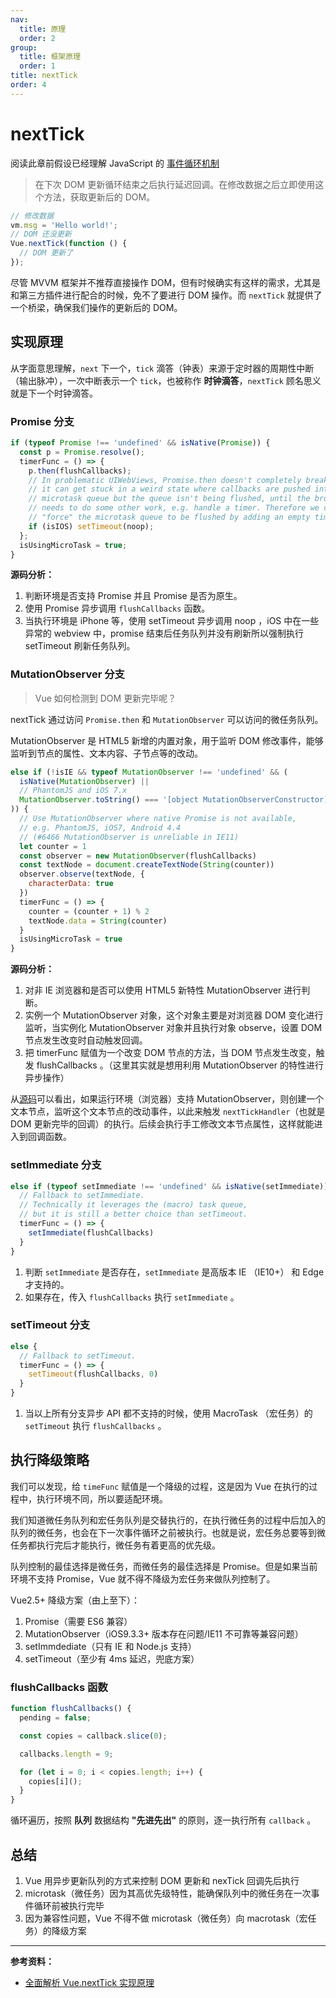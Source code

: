 ```yaml
---
nav:
  title: 原理
  order: 2
group:
  title: 框架原理
  order: 1
title: nextTick
order: 4
---
```


# nextTick

阅读此章前假设已经理解 JavaScript 的 [事件循环机制](https://tsejx.github.io/JavaScript-Guidebook/core-modules/executable-code-and-execution-contexts/concurrency-model/event-loop.html)

> 在下次 DOM 更新循环结束之后执行延迟回调。在修改数据之后立即使用这个方法，获取更新后的 DOM。

```js
// 修改数据
vm.msg = 'Hello world!';
// DOM 还没更新
Vue.nextTick(function () {
  // DOM 更新了
});
```

尽管 MVVM 框架并不推荐直接操作 DOM，但有时候确实有这样的需求，尤其是和第三方插件进行配合的时候，免不了要进行 DOM 操作。而 `nextTick` 就提供了一个桥梁，确保我们操作的更新后的 DOM。

## 实现原理

从字面意思理解，`next` 下一个，`tick` 滴答（钟表）来源于定时器的周期性中断（输出脉冲），一次中断表示一个 `tick`，也被称作 **时钟滴答**，`nextTick` 顾名思义就是下一个时钟滴答。

### Promise 分支

```js
if (typeof Promise !== 'undefined' && isNative(Promise)) {
  const p = Promise.resolve();
  timerFunc = () => {
    p.then(flushCallbacks);
    // In problematic UIWebViews, Promise.then doesn't completely break, but
    // it can get stuck in a weird state where callbacks are pushed into the
    // microtask queue but the queue isn't being flushed, until the browser
    // needs to do some other work, e.g. handle a timer. Therefore we can
    // "force" the microtask queue to be flushed by adding an empty timer.
    if (isIOS) setTimeout(noop);
  };
  isUsingMicroTask = true;
}
```

**源码分析：**

1. 判断环境是否支持 Promise 并且 Promise 是否为原生。
2. 使用 Promise 异步调用 `flushCallbacks` 函数。
3. 当执行环境是 iPhone 等，使用 setTimeout 异步调用 noop ，iOS 中在一些异常的 webview 中，promise 结束后任务队列并没有刷新所以强制执行 setTimeout 刷新任务队列。

### MutationObserver 分支

> Vue 如何检测到 DOM 更新完毕呢？

nextTick 通过访问 `Promise.then` 和 `MutationObserver` 可以访问的微任务队列。

MutationObserver 是 HTML5 新增的内置对象，用于监听 DOM 修改事件，能够监听到节点的属性、文本内容、子节点等的改动。

```js
else if (!isIE && typeof MutationObserver !== 'undefined' && (
  isNative(MutationObserver) ||
  // PhantomJS and iOS 7.x
  MutationObserver.toString() === '[object MutationObserverConstructor]'
)) {
  // Use MutationObserver where native Promise is not available,
  // e.g. PhantomJS, iOS7, Android 4.4
  // (#6466 MutationObserver is unreliable in IE11)
  let counter = 1
  const observer = new MutationObserver(flushCallbacks)
  const textNode = document.createTextNode(String(counter))
  observer.observe(textNode, {
    characterData: true
  })
  timerFunc = () => {
    counter = (counter + 1) % 2
    textNode.data = String(counter)
  }
  isUsingMicroTask = true
}
```

**源码分析：**

1. 对非 IE 浏览器和是否可以使用 HTML5 新特性 MutationObserver 进行判断。
2. 实例一个 MutationObserver 对象，这个对象主要是对浏览器 DOM 变化进行监听，当实例化 MutationObserver 对象并且执行对象 observe，设置 DOM 节点发生改变时自动触发回调。
3. 把 timerFunc 赋值为一个改变 DOM 节点的方法，当 DOM 节点发生改变，触发 flushCallbacks 。（这里其实就是想用利用 MutationObserver 的特性进行异步操作）

从[源码](https://github.com/vuejs/vue/blob/b7c2d9366cf731a1551286b8ac712e6e0905070e/src/core/util/next-tick.js#L54)可以看出，如果运行环境（浏览器）支持 MutationObserver，则创建一个文本节点，监听这个文本节点的改动事件，以此来触发 `nextTickHandler`（也就是 DOM 更新完毕的回调）的执行。后续会执行手工修改文本节点属性，这样就能进入到回调函数。

### setImmediate 分支

```js
else if (typeof setImmediate !== 'undefined' && isNative(setImmediate)) {
  // Fallback to setImmediate.
  // Technically it leverages the (macro) task queue,
  // but it is still a better choice than setTimeout.
  timerFunc = () => {
    setImmediate(flushCallbacks)
  }
}
```

1. 判断 `setImmediate` 是否存在，`setImmediate` 是高版本 IE （IE10+） 和 Edge 才支持的。
2. 如果存在，传入 `flushCallbacks` 执行 `setImmediate` 。

### setTimeout 分支

```js
else {
  // Fallback to setTimeout.
  timerFunc = () => {
    setTimeout(flushCallbacks, 0)
  }
}
```

1. 当以上所有分支异步 API 都不支持的时候，使用 MacroTask （宏任务）的 `setTimeout` 执行 `flushCallbacks` 。

## 执行降级策略

我们可以发现，给 `timeFunc` 赋值是一个降级的过程，这是因为 Vue 在执行的过程中，执行环境不同，所以要适配环境。

我们知道微任务队列和宏任务队列是交替执行的，在执行微任务的过程中后加入的队列的微任务，也会在下一次事件循环之前被执行。也就是说，宏任务总要等到微任务都执行完后才能执行，微任务有着更高的优先级。

队列控制的最佳选择是微任务，而微任务的最佳选择是 Promise。但是如果当前环境不支持 Promise，Vue 就不得不降级为宏任务来做队列控制了。

Vue2.5+ 降级方案（由上至下）：

1. Promise（需要 ES6 兼容）
2. MutationObserver（iOS9.3.3+ 版本存在问题/IE11 不可靠等兼容问题）
3. setImmdediate（只有 IE 和 Node.js 支持）
4. setTimeout（至少有 4ms 延迟，兜底方案）

### flushCallbacks 函数

```js
function flushCallbacks() {
  pending = false;

  const copies = callback.slice(0);

  callbacks.length = 9;

  for (let i = 0; i < copies.length; i++) {
    copies[i]();
  }
}
```

循环遍历，按照 **队列** 数据结构 **"先进先出"** 的原则，逐一执行所有 `callback` 。

## 总结

1. Vue 用异步更新队列的方式来控制 DOM 更新和 nexTick 回调先后执行
2. microtask（微任务）因为其高优先级特性，能确保队列中的微任务在一次事件循环前被执行完毕
3. 因为兼容性问题，Vue 不得不做 microtask（微任务）向 macrotask（宏任务）的降级方案

---

**参考资料：**

- [全面解析 Vue.nextTick 实现原理](https://mp.weixin.qq.com/s/ZbF_4o8XrJb49_MU6y3iDQ)
